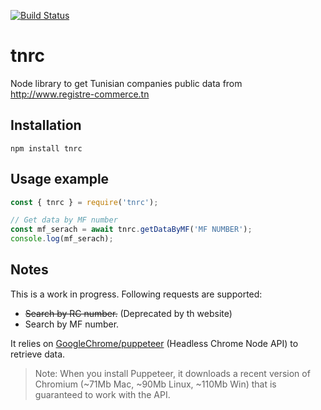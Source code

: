 [![Build Status](https://travis-ci.org/tarekdj/tnrc.svg?branch=master)](https://travis-ci.org/tarekdj/tnrc)

# tnrc
Node library to get Tunisian companies public data from http://www.registre-commerce.tn

## Installation
```
npm install tnrc
```
## Usage example
```javascript
const { tnrc } = require('tnrc');

// Get data by MF number
const mf_serach = await tnrc.getDataByMF('MF NUMBER');
console.log(mf_serach);
```

## Notes
This is a work in progress. Following requests are supported:

* ~~Search by RC number.~~ (Deprecated by th website)
* Search by MF number.

It relies on [GoogleChrome/puppeteer](https://github.com/GoogleChrome/puppeteer) (Headless Chrome Node API) to retrieve data.

> Note: When you install Puppeteer, it downloads a recent version of Chromium (~71Mb Mac, ~90Mb Linux, ~110Mb Win) that is guaranteed to work with the API.
